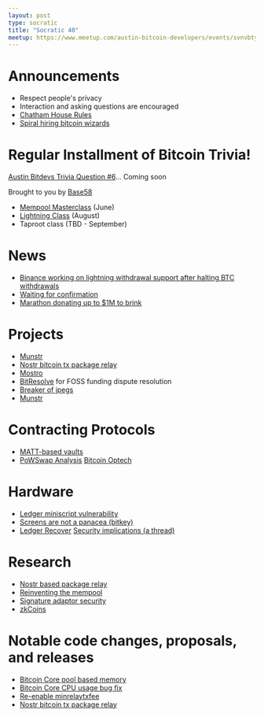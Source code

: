 ```yaml
---
layout: post
type: socratic
title: "Socratic 40"
meetup: https://www.meetup.com/austin-bitcoin-developers/events/svnvbtyfchbxb/
---
```


# Announcements

- Respect people's privacy
- Interaction and asking questions are encouraged
- [Chatham House Rules](https://www.chathamhouse.org/about-us/chatham-house-rule)
- [Spiral hiring bitcoin wizards](https://lists.linuxfoundation.org/pipermail/bitcoin-dev/2023-April/021589.html)


# Regular Installment of Bitcoin Trivia!
[Austin Bitdevs Trivia Question #6]()... Coming soon

Brought to you by [Base58](https://www.base58.school/)
- [Mempool Masterclass](https://base58.school/classes/mempool-masterclass) (June)
- [Lightning Class](https://base58.school/classes/lightning-bolts) (August)
- Taproot class (TBD - September)

# News

- [Binance working on lightning withdrawal support after halting BTC withdrawals](https://twitter.com/binance/status/1655419624962527233?s=20)
- [Waiting for confirmation](https://bitcoinops.org/en/newsletters/2023/05/17/#waiting-for-confirmation-1-why-do-we-have-a-mempool)
- [Marathon donating up to $1M to brink](https://www.nobsbitcoin.com/brink-marathon-partnership/)

# Projects

- [Munstr](https://github.com/0xBEEFCAF3/munstr)
- [Nostr bitcoin tx package relay](https://twitter.com/joostjgr/status/1658487013237211155?s=12)
- [Mostro](https://github.com/MostroP2P/mostro)
- [BitResolve](https://github.com/BitResolve/Bounty-Adjudication-System) for FOSS funding dispute resolution
- [Breaker of jpegs](https://github.com/supertestnet/breaker-of-jpegs)
- [Munstr](https://github.com/0xBEEFCAF3/munstr)

# Contracting Protocols

- [MATT-based vaults](https://lists.linuxfoundation.org/pipermail/bitcoin-dev/2023-April/021588.html)
- [PoWSwap Analysis](https://lists.linuxfoundation.org/pipermail/bitcoin-dev/2023-May/021605.html) [Bitcoin Optech](https://bitcoinops.org/en/newsletters/2023/05/10/#paper-about-powswap-protocol)

# Hardware
- [Ledger miniscript vulnerability](https://wizardsardine.com/blog/ledger-vulnerability-disclosure/)
- [Screens are not a panacea (bitkey)](https://bitkey.build/screens-are-not-a-panacea/)
- [Ledger Recover](https://www.nobsbitcoin.com/ledger-to-launch-kyc-cloud-based-recovery-service/) [Security implications (a thread)](https://twitter.com/P3b7_/status/1659187685444005890?s=20)

# Research
- [Nostr based package relay](https://twitter.com/joostjgr/status/1658487013237211155?s=20)
- [Reinventing the mempool](https://github.com/bitcoin/bitcoin/issues/27677)
- [Signature adaptor security](https://lists.linuxfoundation.org/pipermail/bitcoin-dev/2023-April/021594.html)
- [zkCoins](https://gist.github.com/RobinLinus/d036511015caea5a28514259a1bab119)


# Notable code changes, proposals, and releases
- [Bitcoin Core pool based memory](https://github.com/bitcoin/bitcoin/pull/25325)
- [Bitcoin Core CPU usage bug fix](https://github.com/bitcoin/bitcoin/issues/27623)
- [Re-enable minrelaytxfee](https://github.com/bitcoin/bitcoin/pull/26933)
- [Nostr bitcoin tx package relay](https://twitter.com/joostjgr/status/1658487013237211155?s=12)

